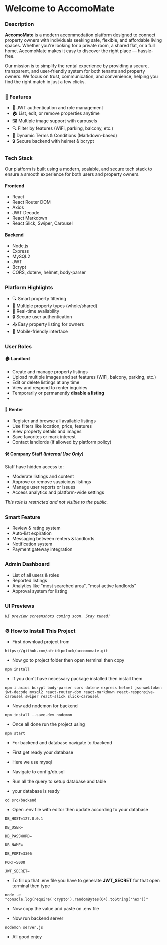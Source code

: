 # Welcome to AccomoMate

### Description

**AccomoMate** is a modern accommodation platform designed to connect property owners with individuals seeking safe, flexible, and affordable living spaces. Whether you're looking for a private room, a shared flat, or a full home, AccomoMate makes it easy to discover the right place — hassle-free.

Our mission is to simplify the rental experience by providing a secure, transparent, and user-friendly system for both tenants and property owners. We focus on trust, communication, and convenience, helping you find the right match in just a few clicks.

##

### 🚀 Features

- 🔐 JWT authentication and role management
- 🏠 List, edit, or remove properties anytime
- 🖼️ Multiple image support with carousels
- 🔍 Filter by features (WiFi, parking, balcony, etc.)
- 📄 Dynamic Terms & Conditions (Markdown-based)
- 🔒 Secure backend with helmet & bcrypt

##

### Tech Stack

Our platform is built using a modern, scalable, and secure tech stack to ensure a smooth experience for both users and property owners.

#### Frontend

- React
- React Router DOM
- Axios
- JWT Decode
- React Markdown
- React Slick, Swiper, Carousel

#### Backend

- Node.js
- Express
- MySQL2
- JWT
- Bcrypt
- CORS, dotenv, helmet, body-parser

##

### Platform Highlights

- 🔍 Smart property filtering
- 🏡 Multiple property types (whole/shared)
- 📅 Real-time availability
- 🔒 Secure user authentication
- 📤 Easy property listing for owners
- 📱 Mobile-friendly interface

##

### User Roles

#### 🏠 Landlord

- Create and manage property listings
- Upload multiple images and set features (WiFi, balcony, parking, etc.)
- Edit or delete listings at any time
- View and respond to renter inquiries
- Temporarily or permanently **disable a listing**
-

#### 🔑 Renter

- Register and browse all available listings
- Use filters like location, price, features
- View property details and images
- Save favorites or mark interest
- Contact landlords (if allowed by platform policy)

#### 🛠️ Company Staff _(Internal Use Only)_

Staff have hidden access to:

- Moderate listings and content
- Approve or remove suspicious listings
- Manage user reports or issues
- Access analytics and platform-wide settings

_This role is restricted and not visible to the public._

##

### Smart Feature

- Review & rating system
- Auto-list expiration
- Messaging between renters & landlords
- Notification system
- Payment gateway integration

##

### Admin Dashboard

- List of all users & roles
- Reported listings
- Analytics like "most searched area", "most active landlords"
- Approval system for listing

##

### UI Previews

_`UI preview screenshots coming soon. Stay tuned!`_

##

### ⚙️ How to Install This Project

- First download project from

```
https://github.com/afridipolock/accomomate.git
```

- Now go to project folder then open terminal then copy

```
npm install
```

- If you don't have necessary package installed then install them

```
npm i axios bcrypt body-parser cors dotenv express helmet jsonwebtoken jwt-decode mysql2 react-router-dom react-markdown react-responsive-carousel swiper react-slick slick-carousel
```

- Now add nodemon for backend

```
npm install --save-dev nodemon
```

- Once all done run the project using

```
npm start
```

- For backend and database navigate to /backend

- First get ready your database
- Here we use mysql
- Navigate to config/db.sql
- Run all the query to setup database and table
- your database is ready

```
cd src/backend
```

- Open .env file with editor then update according to your database

```
DB_HOST=127.0.0.1

DB_USER=

DB_PASSWORD=

DB_NAME=

DB_PORT=3306

PORT=5000

JWT_SECRET=
```

- To fill up that .env file you have to generate **JWT_SECRET** for that open terminal then type

```
node -e "console.log(require('crypto').randomBytes(64).toString('hex'))"
```

- Now copy the value and paste on .env file

- Now run backend server

```
nodemon server.js
```

- All good enjoy

